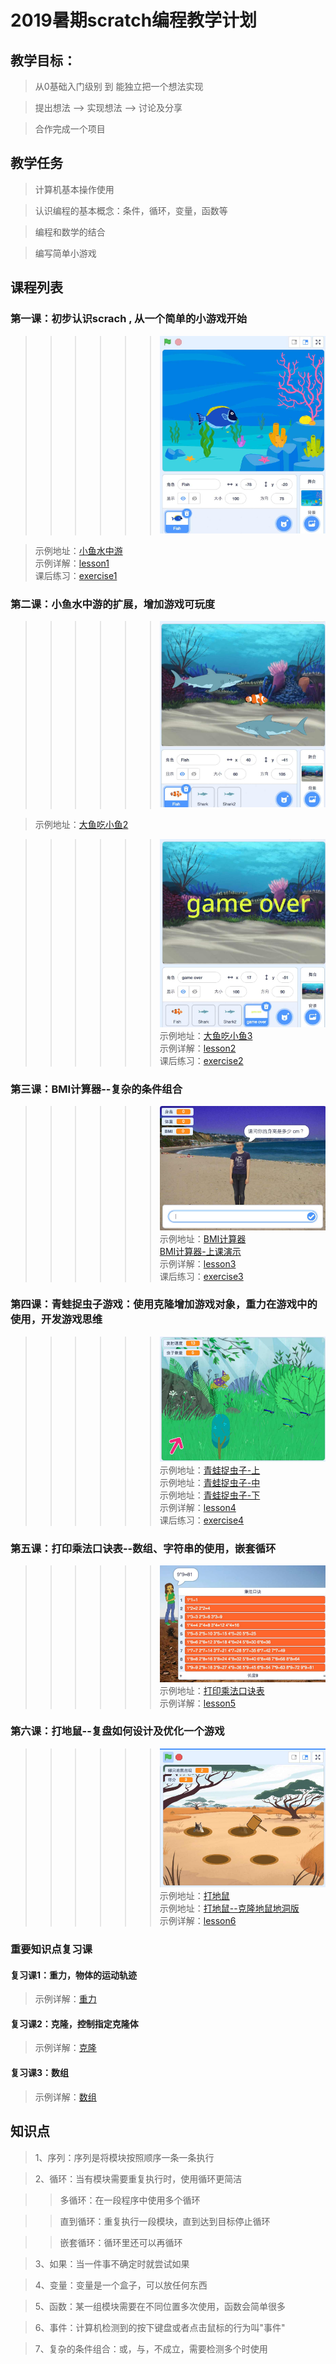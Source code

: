 # 2019暑期scratch编程教学计划

## 教学目标：
> 从0基础入门级别 到 能独立把一个想法实现

> 提出想法 --> 实现想法 --> 讨论及分享

> 合作完成一个项目

## 教学任务
> 计算机基本操作使用

> 认识编程的基本概念：条件，循环，变量，函数等

> 编程和数学的结合

> 编写简单小游戏


## 课程列表

### 第一课：初步认识scrach , 从一个简单的小游戏开始
>>>>>> ![小鱼水中游](https://raw.githubusercontent.com/jellier/teachkidscratch/master/thumb/fishSwim.jpg)

> 示例地址：[小鱼水中游](https://scratch.mit.edu/projects/321283450/editor "最简单的循环")   
> 示例详解：[lesson1](https://github.com/jellier/teachkidscratch/blob/master/lesson1.md)       
> 课后练习：[exercise1](https://github.com/jellier/teachkidscratch/blob/master/exercise1.md)

### 第二课：小鱼水中游的扩展，增加游戏可玩度 
>>>>>> ![增加多个敌人](https://raw.githubusercontent.com/jellier/teachkidscratch/master/thumb/EatFish2.jpg)

> 示例地址：[大鱼吃小鱼2](https://scratch.mit.edu/projects/324022543/editor "加入多个敌人")   

>>>>>> ![增加game over](https://raw.githubusercontent.com/jellier/teachkidscratch/master/thumb/EatFish3.jpg)
> 示例地址：[大鱼吃小鱼3](https://scratch.mit.edu/projects/324056921/editor "加入广播")       
> 示例详解：[lesson2](https://github.com/jellier/teachkidscratch/blob/master/lesson2.md)      
> 课后练习：[exercise2](https://github.com/jellier/teachkidscratch/blob/master/exercise2.md)

### 第三课：BMI计算器--复杂的条件组合
>>>>>> ![BMI计算器](https://raw.githubusercontent.com/jellier/teachkidscratch/master/thumb/BMI.jpg)
> 示例地址：[BMI计算器](https://scratch.mit.edu/projects/321460387/editor "BMI计算器")  
           [BMI计算器-上课演示](https://scratch.mit.edu/projects/324124989/editor "BMI计算器")      
> 示例详解：[lesson3](https://github.com/jellier/teachkidscratch/blob/master/lesson3.md)        
> 课后练习：[exercise3](https://github.com/jellier/teachkidscratch/blob/master/exercise3.md)

### 第四课：青蛙捉虫子游戏：使用克隆增加游戏对象，重力在游戏中的使用，开发游戏思维
>>>>>> ![青蛙捉虫子](https://raw.githubusercontent.com/jellier/teachkidscratch/master/thumb/Frog.jpg)
> 示例地址：[青蛙捉虫子-上](https://scratch.mit.edu/projects/324177292/editor)    
> 示例地址：[青蛙捉虫子-中](https://scratch.mit.edu/projects/324174825/editor)  
> 示例地址：[青蛙捉虫子-下](https://scratch.mit.edu/projects/323834199/editor)      
> 示例详解：[lesson4](https://github.com/jellier/teachkidscratch/blob/master/lesson4.md)    
> 课后练习：[exercise4](https://github.com/jellier/teachkidscratch/blob/master/exercise4.md)

### 第五课：打印乘法口诀表--数组、字符串的使用，嵌套循环
>>>>>> ![打印乘法口诀表](https://raw.githubusercontent.com/jellier/teachkidscratch/master/thumb/MultiTable.jpg)   
> 示例地址：[打印乘法口诀表](https://scratch.mit.edu/projects/321784470/editor)   
> 示例详解：[lesson5](https://github.com/jellier/teachkidscratch/blob/master/lesson5.md) 
   
### 第六课：打地鼠--复盘如何设计及优化一个游戏
>>>>>> ![打地鼠游戏](https://raw.githubusercontent.com/jellier/teachkidscratch/master/thumb/Hamster.jpg)
> 示例地址：[打地鼠](https://scratch.mit.edu/projects/325454314/editor)      
> 示例地址：[打地鼠--克隆地鼠地洞版](https://scratch.mit.edu/projects/326389786/editor)     
> 示例详解：[lesson6](https://github.com/jellier/teachkidscratch/blob/master/lesson6.md) 


### 重要知识点复习课
####  复习课1：重力，物体的运动轨迹
> 示例详解：[重力](https://github.com/jellier/teachkidscratch/blob/master/review1.md) 

####  复习课2：克隆，控制指定克隆体
> 示例详解：[克隆](https://github.com/jellier/teachkidscratch/blob/master/review2.md) 

####  复习课3：数组
> 示例详解：[数组](https://github.com/jellier/teachkidscratch/blob/master/review3.md) 

## 知识点
> 1、序列：序列是将模块按照顺序一条一条执行

> 2、循环：当有模块需要重复执行时，使用循环更简洁

>> 多循环：在一段程序中使用多个循环

>> 直到循环：重复执行一段模块，直到达到目标停止循环

>> 嵌套循环：循环里还可以再循环

> 3、如果：当一件事不确定时就尝试如果

> 4、变量：变量是一个盒子，可以放任何东西

> 5、函数：某一组模块需要在不同位置多次使用，函数会简单很多

> 6、事件：计算机检测到的按下键盘或者点击鼠标的行为叫"事件"

> 7、复杂的条件组合：或，与，不成立，需要检测多个时使用
